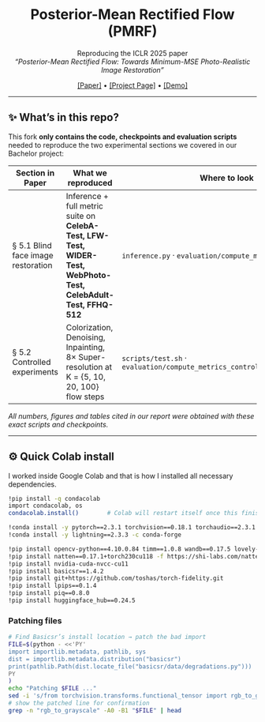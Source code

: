 <div align="center">

# Posterior-Mean Rectified Flow (PMRF)  
Reproducing the ICLR 2025 paper  
*“Posterior-Mean Rectified Flow: Towards Minimum-MSE Photo-Realistic Image Restoration”*

[[Paper]](https://arxiv.org/abs/2410.00418) • [[Project Page]](https://pmrf-ml.github.io/) • [[Demo]](https://huggingface.co/spaces/ohayonguy/PMRF)

</div>

---

## ✨ What’s in this repo?

This fork **only contains the code, checkpoints and evaluation scripts** needed to reproduce the two experimental sections we covered in our Bachelor project:

| Section in Paper | What we reproduced | Where to look |
|------------------|--------------------|---------------|
| § 5.1 Blind face image restoration | Inference + full metric suite on **CelebA-Test, LFW-Test, WIDER-Test, WebPhoto-Test, CelebAdult-Test, FFHQ-512** | `inference.py` · `evaluation/compute_metrics_blind.py` |
| § 5.2 Controlled experiments | Colorization, Denoising, Inpainting, 8× Super-resolution at K = {5, 10, 20, 100} flow steps | `scripts/test.sh` · `evaluation/compute_metrics_controlled_experiments.py` |

*All numbers, figures and tables cited in our report were obtained with these exact scripts and checkpoints.*

---

## ⚙️ Quick Colab install

I worked inside Google Colab and that is how I installed all necessary dependencies.

```bash
!pip install -q condacolab
import condacolab, os
condacolab.install()        # Colab will restart itself once this finishes

!conda install -y pytorch==2.3.1 torchvision==0.18.1 torchaudio==2.3.1 pytorch-cuda=11.8 -c pytorch -c nvidia
!conda install -y lightning==2.3.3 -c conda-forge

!pip install opencv-python==4.10.0.84 timm==1.0.8 wandb==0.17.5 lovely-tensors==0.1.16 torch-fidelity==0.3.0 einops==0.8.0 dctorch==0.1.2 torch-ema==0.3
!pip install natten==0.17.1+torch230cu118 -f https://shi-labs.com/natten/wheels
!pip install nvidia-cuda-nvcc-cu11
!pip install basicsr==1.4.2
!pip install git+https://github.com/toshas/torch-fidelity.git
!pip install lpips==0.1.4
!pip install piq==0.8.0
!pip install huggingface_hub==0.24.5
```

### Patching files
```bash
# Find Basicsr’s install location → patch the bad import
FILE=$(python - <<'PY'
import importlib.metadata, pathlib, sys
dist = importlib.metadata.distribution("basicsr")
print(pathlib.Path(dist.locate_file("basicsr/data/degradations.py")))
PY
)
echo "Patching $FILE ..."
sed -i 's/from torchvision.transforms.functional_tensor import rgb_to_grayscale/from torchvision.transforms.functional import rgb_to_grayscale/' "$FILE"
# show the patched line for confirmation
grep -n "rgb_to_grayscale" -A0 -B1 "$FILE" | head
```
